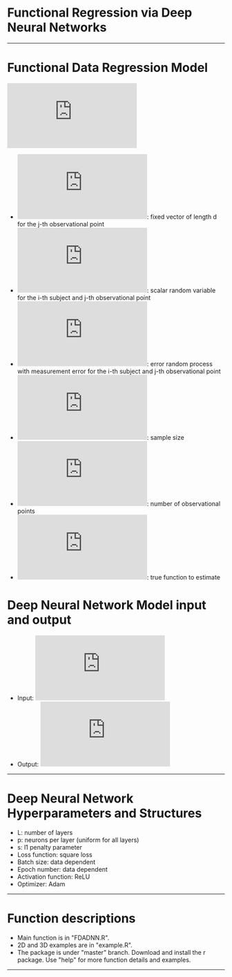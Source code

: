 # Functional Regression via Deep Neural Networks
------------------------------------------------

# Functional Data Regression Model
![model](https://latex.codecogs.com/gif.latex?Y_%7Bij%7D%20%3Df_0%5Cleft%28%5Cmathbf%7BX%7D_j%5Cright%29%20&plus;%20%5Cepsilon_%7Bi%7D%5Cleft%28%5Cmathbf%7BX%7D_j%5Cright%29%2C%20%7E%7Ei%20%3D%201%2C%202%2C%20%5Cldots%2C%20n%2C%20j%20%3D%201%2C%202%2C%20%5Cldots%2C%20N)
- ![X](https://latex.codecogs.com/gif.latex?%5Cmathbf%7BX%7D_%7Bj%7D%5Cin%20%5Cmathbb%7BR%7D%5Ed): fixed vector of length d for the j-th observational point
- ![Y](https://latex.codecogs.com/gif.latex?Y_%7Bij%7D): scalar random variable for the i-th subject and j-th observational point
- ![error](https://latex.codecogs.com/gif.latex?%5Cepsilon_%7Bi%7D%5Cleft%28%5Cmathbf%7BX%7D_j%5Cright%29): error random process with measurement error for the i-th subject and j-th observational point
- ![n](https://latex.codecogs.com/gif.latex?n): sample size
- ![N](https://latex.codecogs.com/gif.latex?N): number of observational points
- ![f](https://latex.codecogs.com/gif.latex?f_0%3A%20%5Cmathbb%7BR%7D%5Ed%20%5Crightarrow%20%5Cmathbb%7BR%7D): true function to estimate

# Deep Neural Network Model input and output
- Input: ![X](https://latex.codecogs.com/gif.latex?%5Cmathbf%7BX%7D_%7Bj%7D)
- Output: ![Y](https://latex.codecogs.com/gif.latex?%5Coverline%7BY%7D_%7B%5Ccdot%20j%7D)
-------------------------------------------------------------

# Deep Neural Network Hyperparameters and Structures
- L: number of layers 
- p: neurons per layer (uniform for all layers)
- s: l1 penalty parameter
- Loss function: square loss
- Batch size: data dependent
- Epoch number: data dependent
- Activation function: ReLU
- Optimizer: Adam 
-------------------------------------------------------------

# Function descriptions
- Main function is in "FDADNN.R".
- 2D and 3D examples are in "example.R".
- The package is under "master" branch. Download and install the r package. Use "help" for more function details and examples.
-------------------------------------------------------------

